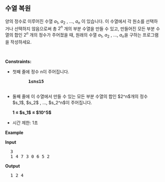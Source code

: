 수열 복원
---
양의 정수로 이루어진 수열 $a_1$, $a_2$ , ..., $a_n$ 이 있습니다.
이 수열에서 각 원소를 선택하거나 선택하지 않음으로써 총 $2^n$ 개의 부분 수열을 만들 수 있고, 만들어진 모든 부분 수열의 합인 $2^n$ 개의 정수가 주어졌을 때, 
  원래의 수열 $a_1$, $a_2$ , ..., $a_n$을 구하는 프로그램을 작성하세요.

<p>&nbsp;</p>
<p><strong>Constraints:</strong></p>
<ul>
  <li>
    첫째 줄에 정수 n이 주어집니다.
    <pre>
      <strong>1≤n≤15</strong>
    </pre>
  </li>
  <li>
    둘째 줄에 이 수열에서 만들 수 있는 모든 부분 수열의 합인 $2^n$개의 정수 $s_1$, $s_2$ , ..., $s_2^n$​이 주어집니다.
    <p>
      <strong>
 	1 ≤ $s_1$ ≤ $10^5$
      </strong>
    </p>
  </li>
	<li>시간 제한: 1초 </li>
</ul>

<p><strong class="example">Example</strong></p>
  
<p><strong>Input</strong></p>
<pre>
  3
  1 4 7 3 0 6 5 2
</pre>
  
<p><strong>Output</strong></p>
<pre>
  1 2 4
</pre>
